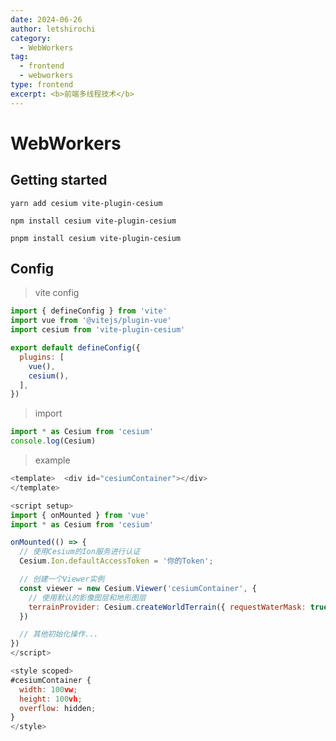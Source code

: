 ```yaml
---
date: 2024-06-26
author: letshirochi
category:
  - WebWorkers
tag:
  - frontend
  - webworkers
type: frontend
excerpt: <b>前端多线程技术</b>
---
```


# WebWorkers

## Getting started
<!-- > Quickstart -->

<CodeGroup>

  <CodeGroupItem title="yarn">

```bash:no-line-numbers
yarn add cesium vite-plugin-cesium
```

  </CodeGroupItem>

  <CodeGroupItem title="npm" >

```bash:no-line-numbers
npm install cesium vite-plugin-cesium
```

  </CodeGroupItem>

  <CodeGroupItem title="pnpm">

  ```bash:no-line-numbers
  pnpm install cesium vite-plugin-cesium
  ```

  </CodeGroupItem>
</CodeGroup>

## Config
> vite config

``` js title="vite.config.js"
import { defineConfig } from 'vite'
import vue from '@vitejs/plugin-vue'
import cesium from 'vite-plugin-cesium'

export default defineConfig({
  plugins: [
    vue(),
    cesium(),
  ],
})
```

> import

``` js title="App.vue"
import * as Cesium from 'cesium'
console.log(Cesium)
```
> example

``` js
<template>  <div id="cesiumContainer"></div>
</template>

<script setup>
import { onMounted } from 'vue'
import * as Cesium from 'cesium'

onMounted(() => {
  // 使用Cesium的Ion服务进行认证
  Cesium.Ion.defaultAccessToken = '你的Token';

  // 创建一个Viewer实例
  const viewer = new Cesium.Viewer('cesiumContainer', {
    // 使用默认的影像图层和地形图层
    terrainProvider: Cesium.createWorldTerrain({ requestWaterMask: true })
  })

  // 其他初始化操作...
})
</script>

<style scoped>
#cesiumContainer {
  width: 100vw;
  height: 100vh;
  overflow: hidden;
}
</style>
```